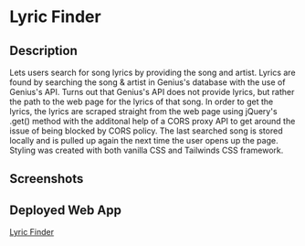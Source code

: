 # Lyric Finder
## Description
Lets users search for song lyrics by providing the song and artist. Lyrics are found by searching the song & artist in Genius's database with the use of Genius's API. Turns out that Genius's API does not provide lyrics, but rather the path to the web page for the lyrics of that song. In order to get the lyrics, the lyrics are scraped straight from the web page using jQuery's .get() method with the additonal help of a CORS proxy API to get around the issue of being blocked by CORS policy. The last searched song is stored locally and is pulled up again the next time the user opens up the page. Styling was created with both vanilla CSS and Tailwinds CSS framework.

## Screenshots

## Deployed Web App
[Lyric Finder](https://cwchilvers.github.io/LyricFinder/)
